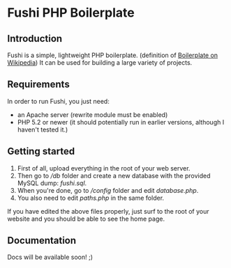 Fushi PHP Boilerplate
=====================



Introduction
------------

Fushi is a simple, lightweight PHP boilerplate. (definition of [Boilerplate on Wikipedia](http://en.wikipedia.org/wiki/Boilerplate_code))
It can be used for building a large variety of projects.



Requirements
------------

In order to run Fushi, you just need:
- an Apache server (rewrite module must be enabled) 
- PHP 5.2 or newer (it should potentially run in earlier versions, although I haven't tested it.)



Getting started
---------------

1. First of all, upload everything in the root of your web server.
2. Then go to */db* folder and create a new database with the provided MySQL dump: *fushi.sql*.
3. When you're done, go to */config* folder and edit *database.php*.
4. You also need to edit *paths.php* in the same folder.

If you have edited the above files properly, just surf to the root of your website and you should be able to see the home page.



Documentation
-------------

Docs will be available soon! ;)